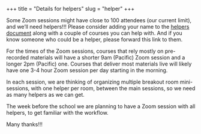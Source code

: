 +++
title = "Details for helpers"
slug = "helper"
+++

Some Zoom sessions might have close to 100 attendees (our current limit), and we’ll need helpers!!!
Please consider adding your name to the [helpers document](https://bit.ly/3cjvRWc) along with a couple of
courses you can help with. And if you know someone who could be a helper, please forward this link to
them.

For the times of the Zoom sessions, courses that rely mostly on pre-recorded materials will have a
shorter 9am (Pacific) Zoom session and a longer 2pm (Pacific) one. Courses that deliver most materials
live will likely have one 3-4 hour Zoom session per day starting in the morning.

In each session, we are thinking of organizing multiple breakout room mini-sessions, with one helper per
room, between the main sessions, so we need as many helpers as we can get.

The week before the school we are planning to have a Zoom session with all helpers, to get familiar with
the workflow.

Many thanks!!!
